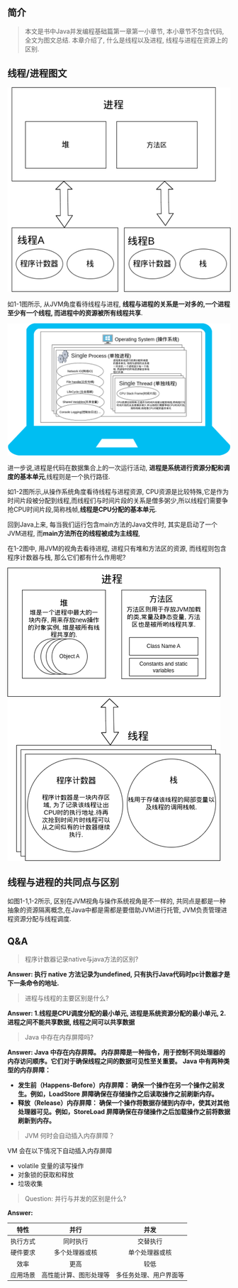 ## 简介

> 本文是书中Java并发编程基础篇第一章第一小章节, 本小章节不包含代码, 全文为图文总结.
> 本章介绍了, 什么是线程以及进程, 线程与进程在资源上的区别.

## 线程/进程图文

![1-1 JVMResource](../../../../../../image/WhatIsThread.drawio.png)

如1-1图所示, 从JVM角度看待线程与进程, **线程与进程的关系是一对多的,一个进程至少有一个线程, 而进程中的资源被所有线程共享**. 


![1-2 OSResource](../../../../../../image/ThreadResource.drawio.png)

进一步说,进程是代码在数据集合上的一次运行活动, **进程是系统进行资源分配和调度的基本单元**,线程则是一个执行路径.

如1-2图所示,从操作系统角度看待线程与进程资源, CPU资源是比较特殊,它是作为时间片段被分配到线程,而线程们与时间片段的关系是僧多粥少,所以线程们需要争抢CPU时间片段,简称栈帧,**线程是CPU分配的基本单元**.

回到Java上来, 每当我们运行包含main方法的Java文件时, 其实是启动了一个JVM进程, 而**main方法所在的线程被成为主线程**,


在1-2图中, 用JVM的视角去看待进程, 进程只有堆和方法区的资源, 而线程则包含程序计数器与栈, 那么它们都有什么作用呢?

![1-1 JVMResource](../../../../../../image/JVMThread.drawio.png)


## 线程与进程的共同点与区别

如图1-1,1-2所示, 区别在JVM视角与操作系统视角是不一样的, 共同点是都是一种抽象的资源隔离概念,在Java中都是需都是要借助JVM进行托管, JVM负责管理进程资源分配与线程调度.  

## Q&A

>  程序计数器记录native与java方法的区别?

**Answer: 执行 native 方法记录为undefined, 只有执行Java代码时pc计数器才是下一条命令的地址.**

> 进程与线程的主要区别是什么?

**Answer: 1.线程是CPU调度分配的最小单元, 进程是系统资源分配的最小单元, 2.进程之间不能共享数据, 线程之间可以共享数据**

> Java 中存在内存屏障吗?

**Answer: Java 中存在内存屏障。 内存屏障是一种指令，用于控制不同处理器的内存访问顺序。它们对于确保线程之间的数据可见性至关重要。**
**Java 中有两种类型的内存屏障：**

+ **发生前（Happens-Before）内存屏障： 确保一个操作在另一个操作之前发生。例如，LoadStore 屏障确保在存储操作之后读取操作之前刷新内存。**
+ **释放（Release）内存屏障： 确保一个操作将数据存储到内存中，使其对其他处理器可见。例如，StoreLoad 屏障确保在存储操作之后加载操作之前将数据刷新到内存。**

> JVM 何时会自动插入内存屏障？

VM 会在以下情况下自动插入内存屏障
+ volatile 变量的读写操作
+ 对象锁的获取和释放
+ 垃圾收集

> Question: 并行与并发的区别是什么?

**Answer:**

| 特性 | 并行 | 并发 |
| :----:| :----: | :----: |
| 执行方式 | 同时执行 | 交替执行 |
|硬件要求	|多个处理器或核	|单个处理器或核|
|效率	|更高	|较低|
|应用场景	|高性能计算、图形处理等| 多任务处理、用户界面等|